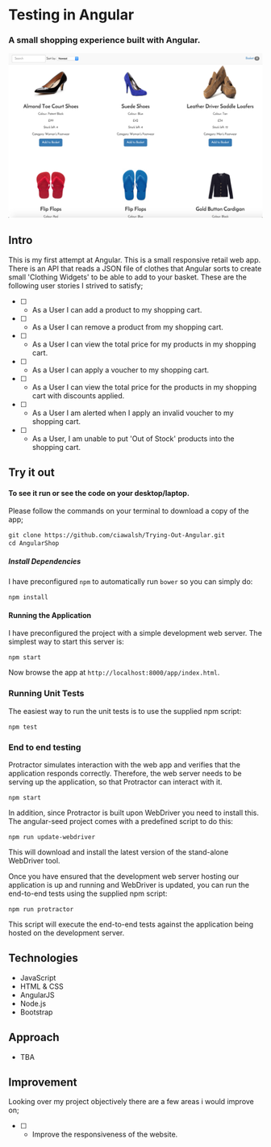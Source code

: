 # Testing in Angular 
### A small shopping experience built with Angular.

![image](https://raw.githubusercontent.com/ciawalsh/Trying-Out-Angular/master/app/images/Screen%20Shot.png)

## Intro

This is my first attempt at Angular. This is a small responsive retail web app. There is an API that reads a JSON file of clothes that Angular sorts to create small 'Clothing Widgets' to be able to add to your basket. These are the following user stories I strived to satisfy;

* [ ] - As a User I can add a product to my shopping cart.
* [ ] - As a User I can remove a product from my shopping cart.
* [ ] - As a User I can view the total price for my products in my shopping cart.
* [ ] - As a User I can apply a voucher to my shopping cart.
* [ ] - As a User I can view the total price for the products in my shopping cart with discounts applied.
* [ ] - As a User I am alerted when I apply an invalid voucher to my shopping cart.
* [ ] - As a User, I am unable to put 'Out of Stock' products into the shopping cart.

## Try it out

#### To see it run or see the code on your desktop/laptop.

Please follow the commands on your terminal to download a copy of the app;

```
git clone https://github.com/ciawalsh/Trying-Out-Angular.git
cd AngularShop
```

##### Install Dependencies

I have preconfigured `npm` to automatically run `bower` so you can simply do:

```
npm install
```

#### Running the Application

I have preconfigured the project with a simple development web server.  The simplest way to start
this server is:

```
npm start
```

Now browse the app at `http://localhost:8000/app/index.html`.

### Running Unit Tests

The easiest way to run the unit tests is to use the supplied npm script:

```
npm test
```

### End to end testing

Protractor simulates interaction with the web app and verifies that the application responds
correctly. Therefore, the web server needs to be serving up the application, so that Protractor
can interact with it.

```
npm start
```

In addition, since Protractor is built upon WebDriver you need to install this.  The angular-seed
project comes with a predefined script to do this:

```
npm run update-webdriver
```

This will download and install the latest version of the stand-alone WebDriver tool.

Once you have ensured that the development web server hosting our application is up and running
and WebDriver is updated, you can run the end-to-end tests using the supplied npm script:

```
npm run protractor
```

This script will execute the end-to-end tests against the application being hosted on the
development server.

## Technologies

- JavaScript
- HTML & CSS
- AngularJS
- Node.js
- Bootstrap

## Approach

- TBA

## Improvement

Looking over my project objectively there are a few areas i would improve on;

* [ ] - Improve the responsiveness of the website.
